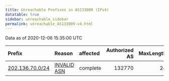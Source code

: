 ```yaml
---
title: Unreachable Prefixes in AS133009 (IPv4)
datatable: true
sidebar: unreachable_sidebar
permalink: unreachable_AS133009-v4.html
---
```


Data as of 2020-12-06 15:35:00 UTC


<div class="datatable-begin"></div>

| Prefix                                                   | Reason                                                                                                  | affected   |   Authorized AS |   MaxLength | Anchor                                       |   unreachable /24s |
|:---------------------------------------------------------|:--------------------------------------------------------------------------------------------------------|:-----------|----------------:|------------:|:---------------------------------------------|-------------------:|
| [202.136.70.0/24](https://stat.ripe.net/202.136.70.0/24) | [INVALID ASN](https://rpki-validator.ripe.net/announcement-preview?asn=AS133009&prefix=202.136.70.0/24) | complete   |          132770 |          24 | [APNIC](unreachable_APNIC_RPKI_Root-v4.html) |                  1 |

<div class="datatable-end"></div>